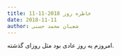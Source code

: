 ```yaml
---
title: خاطره روز 2018-11-11
date: 2018-11-11
author: شعبان محمد حسنی
---
```


امروزم یه روز عادی بود مثل روزای گذشته.